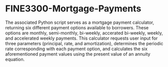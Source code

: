# FINE3300-Mortgage-Payments
The associated Python script serves as a mortgage payment calculator, returning six different payment options available to borrowers. These options are monthly, semi-monthly, bi-weekly, accerated bi-weekly, weekly, and accelerated weekly payments. This calculator requests user input for three parameters (principal, rate, and amortization), determines the periodic rate corresponding with each payment option, and calculates the six aforementioned payment values using the present value of an annuity equation.
